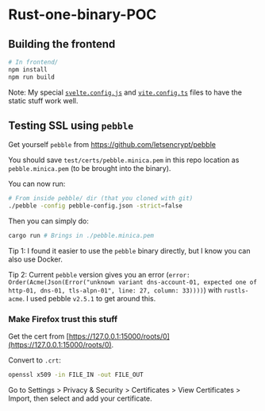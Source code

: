 # Rust-one-binary-POC

## Building the frontend

```bash
# In frontend/
npm install
npm run build
```

Note: My special [`svelte.config.js`](./frontend/svelte.config.js) and [`vite.config.ts`](./frontend/vite.config.ts) files to have the static stuff work well.

## Testing SSL using `pebble`

Get yourself `pebble` from https://github.com/letsencrypt/pebble

You should save `test/certs/pebble.minica.pem` in this repo location as `pebble.minica.pem` (to be brought into the binary).

You can now run:

```bash
# From inside pebble/ dir (that you cloned with git)
./pebble -config pebble-config.json -strict=false
```

Then you can simply do:

```bash
cargo run # Brings in ./pebble.minica.pem
```

Tip 1: I found it easier to use the `pebble` binary directly, but I know you can also use Docker.

Tip 2: Current `pebble` version gives you an error (`error: Order(Acme(Json(Error("unknown variant dns-account-01, expected one of http-01, dns-01, tls-alpn-01", line: 27, column: 33))))`) with `rustls-acme`. I used pebble `v2.5.1` to get around this.


### Make Firefox trust this stuff

Get the cert from [https://127.0.0.1:15000/roots/0](https://127.0.0.1:15000/roots/0). 

Convert to `.crt`:

```bash
openssl x509 -in FILE_IN -out FILE_OUT
```

Go to Settings > Privacy & Security > Certificates > View Certificates > Import, then select and add your certificate.

